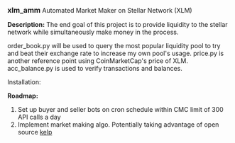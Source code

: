 <font size=3>**xlm_amm**</font>
 Automated Market Maker on Stellar Network (XLM)

**Description:**
The end goal of this project is to provide liquidity to the stellar network while simultaneously make money in the process.

order_book.py will be used to query the most popular liquidity pool to try and beat their exchange rate to increase my own pool's usage.
price.py is another reference point using CoinMarketCap's price of XLM.
acc_balance.py is used to verify transactions and balances.

Installation:

**Roadmap:**
 1) Set up buyer and seller bots on cron schedule within CMC limit of 300 API calls a day
 2) Implement market making algo. Potentially taking advantage of open source [kelp](https://github.com/stellar/kelp)
